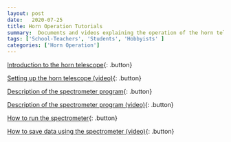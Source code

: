 ```yaml
---
layout: post
date:   2020-07-25
title: Horn Operation Tutorials
summary:  Documents and videos explaining the operation of the horn telescope
tags: ['School-Teachers', 'Students', 'Hobbyists' ]
categories: ['Horn Operation'] 
---
```


[Introduction to the horn telescope](https://wvurail.org/dspira-lessons/HornOperation_Intro){: .button}

[Setting up the horn telescope (video)](https://youtu.be/Oo28QCEZe_g){: .button}

[Description of the spectrometer program](https://wvurail.org/dspira-lessons/HornOperation_spectrometer_description){: .button}

[Description of the spectrometer program (video)](https://youtu.be/50B2Uv-SoDY){: .button}

[How to run the spectrometer](https://wvurail.org/dspira-lessons/HornOperation_runningSpectrometer){: .button}

[How to save data using the spectrometer (video)](https://youtu.be/dWX0rRU99Z8){: .button}

